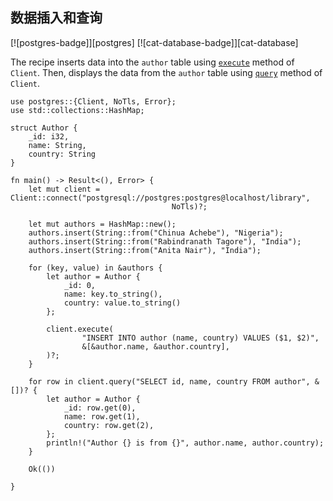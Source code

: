 ## 数据插入和查询

[![postgres-badge]][postgres] [![cat-database-badge]][cat-database]

The recipe inserts data into the `author` table using [`execute`] method of `Client`. Then, displays the data from the `author` table  using [`query`] method of `Client`.


```rust,edition2018,no_run
use postgres::{Client, NoTls, Error};
use std::collections::HashMap;

struct Author {
    _id: i32,
    name: String,
    country: String
}

fn main() -> Result<(), Error> {
    let mut client = Client::connect("postgresql://postgres:postgres@localhost/library", 
                                    NoTls)?;
    
    let mut authors = HashMap::new();
    authors.insert(String::from("Chinua Achebe"), "Nigeria");
    authors.insert(String::from("Rabindranath Tagore"), "India");
    authors.insert(String::from("Anita Nair"), "India");

    for (key, value) in &authors {
        let author = Author {
            _id: 0,
            name: key.to_string(),
            country: value.to_string()
        };

        client.execute(
                "INSERT INTO author (name, country) VALUES ($1, $2)",
                &[&author.name, &author.country],
        )?;
    }

    for row in client.query("SELECT id, name, country FROM author", &[])? {
        let author = Author {
            _id: row.get(0),
            name: row.get(1),
            country: row.get(2),
        };
        println!("Author {} is from {}", author.name, author.country);
    }

    Ok(())

}
```

[`execute`]: https://docs.rs/postgres/0.17.2/postgres/struct.Client.html#method.execute
[`query`]: https://docs.rs/postgres/0.17.2/postgres/struct.Client.html#method.query
